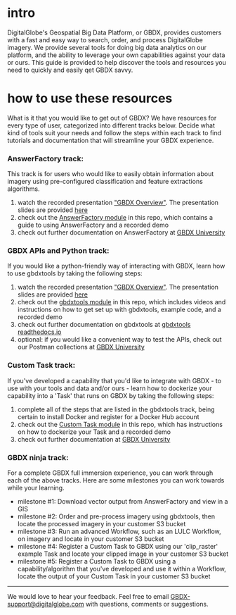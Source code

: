 # intro
DigitalGlobe's Geospatial Big Data Platform, or GBDX, provides customers with a fast and easy way to search, order, and process DigitalGlobe imagery. We provide several tools for doing big data analytics on our platform, and the ability to leverage your own capabilities against your data or ours. This guide is provided to help discover the tools and resources you need to quickly and easily qet GBDX savvy.

# how to use these resources
What is it that you would like to get out of GBDX? We have resources for every type of user, categorized into different tracks below. Decide what kind of tools suit your needs and follow the steps within each track to find tutorials and documentation that will streamline your GBDX experience.

### AnswerFactory track:
This track is for users who would like to easily obtain information about imagery using pre-configured classification and feature extractions algorithms.
1. watch the recorded presentation ["GBDX Overview"](https://digitalglobe.wistia.com/medias/kbqln5pwks). The presentation slides are provided [here](https://docs.google.com/presentation/d/1SPsvbI6l1fO9zfeRTUSEdoV1M17bfYDp1xeCHWXfACU/edit?usp=sharing)
2. check out the [AnswerFactory module](./answerfactory_module/README.md) in this repo, which contains a guide to using AnswerFactory and a recorded demo
3. check out further documentation on AnswerFactory at [GBDX University](https://gbdxdocs.digitalglobe.com/docs/answerfactory-overview)

### GBDX APIs and Python track:
If you would like a python-friendly way of interacting with GBDX, learn how to use gbdxtools by taking the following steps:
1. watch the recorded presentation ["GBDX Overview"](https://digitalglobe.wistia.com/medias/kbqln5pwks). The presentation slides are provided [here](https://docs.google.com/presentation/d/1SPsvbI6l1fO9zfeRTUSEdoV1M17bfYDp1xeCHWXfACU/edit?usp=sharing)
2. check out the [gbdxtools module](./gbdxtools_module/README.md) in this repo, which includes videos and instructions on how to get set up with gbdxtools, example code, and a recorded demo
3. check out further documentation on gbdxtools at [gbdxtools readthedocs.io](http://gbdxtools.readthedocs.io/en/latest/)
4. optional: if you would like a convenient way to test the APIs, check out our Postman collections at [GBDX University](https://gbdxdocs.digitalglobe.com/docs/postman-instructions-collections)

### Custom Task track:
If you've developed a capability that you'd like to integrate with GBDX - to use with your tools and data and/or ours - learn how to dockerize your capability into a 'Task' that runs on GBDX by taking the following steps:
1. complete all of the steps that are listed in the gbdxtools track, being certain to install Docker and register for a Docker Hub account
2. check out the [Custom Task module](./custom_task_module/README.md) in this repo, which has instructions on how to dockerize your Task and a recorded demo
3. check out further documentation at [GBDX University](https://gbdxdocs.digitalglobe.com/docs/task-and-workflow-course)

### GBDX ninja track:
For a complete GBDX full immersion experience, you can work through each of the above tracks. Here are some milestones you can work towards while your learning.
- milestone #1: Download vector output from AnswerFactory and view in a GIS
- milestone #2: Order and pre-process imagery using gbdxtools, then locate the processed imagery in your customer S3 bucket
- milestone #3: Run an advanced Workflow, such as an LULC Workflow, on imagery and locate in your customer S3 bucket
- milestone #4: Register a Custom Task to GBDX using our 'clip_raster' example Task and locate your clipped image in your customer S3 bucket
- milestone #5: Register a Custom Task to GBDX using a capability/algorithm that you've developed and use it within a Workflow, locate the output of your Custom Task in your customer S3 bucket

___
We would love to hear your feedback. Feel free to email GBDX-support@digitalglobe.com with questions, comments or suggestions.
